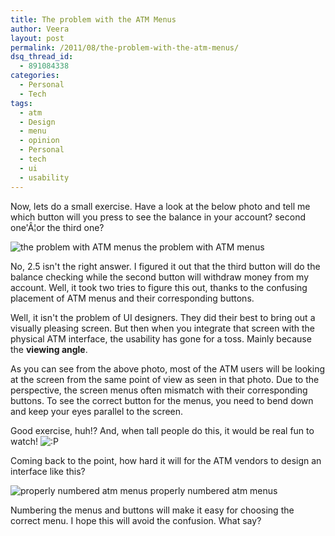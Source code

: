 ```yaml
---
title: The problem with the ATM Menus
author: Veera
layout: post
permalink: /2011/08/the-problem-with-the-atm-menus/
dsq_thread_id:
  - 891084338
categories:
  - Personal
  - Tech
tags:
  - atm
  - Design
  - menu
  - opinion
  - Personal
  - tech
  - ui
  - usability
---
```


Now, lets do a small exercise. Have a look at the below photo and tell me which button will you press to see the balance in your account? second one'Â¦or the third one?

![the problem with ATM menus][1]
the problem with ATM menus

No, 2.5 isn't the right answer. I figured it out that the third button will do the balance checking while the second button will withdraw money from my account. Well, it took two tries to figure this out, thanks to the confusing placement of ATM menus and their corresponding buttons.

Well, it isn't the problem of UI designers. They did their best to bring out a visually pleasing screen. But then when you integrate that screen with the physical ATM interface, the usability has gone for a toss. Mainly because the **viewing angle**.

As you can see from the above photo, most of the ATM users will be looking at the screen from the same point of view as seen in that photo. Due to the perspective, the screen menus often mismatch with their corresponding buttons. To see the correct button for the menus, you need to bend down and keep your eyes parallel to the screen.

Good exercise, huh!? And, when tall people do this, it would be real fun to watch! ![:P][2] 

Coming back to the point, how hard it will for the ATM vendors to design an interface like this?

![properly numbered atm menus ][3]
properly numbered atm menus

Numbering the menus and buttons will make it easy for choosing the correct menu. I hope this will avoid the confusion. What say?

 [1]: http://veerasundar.com/img/2011/08/atm-1024x768.jpg "atm"
 [2]: http://veerasundar.com/blog/wp-includes/images/smilies/icon_razz.gif
 [3]: http://veerasundar.com/img/2011/08/atm-numbered-1024x768.jpg "atm-numbered"